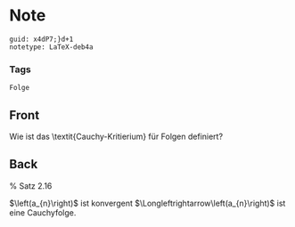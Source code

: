 # Note
```
guid: x4dP7;}d+1
notetype: LaTeX-deb4a
```

### Tags
```
Folge
```

## Front
Wie ist das \textit{Cauchy-Kritierium} für Folgen definiert?

## Back
% Satz 2.16<div>
</div><div>$\left(a_{n}\right)$ ist konvergent $\Longleftrightarrow\left(a_{n}\right)$ ist eine Cauchyfolge.
</div>
